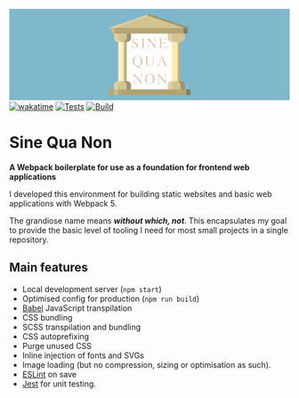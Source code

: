 ![alt text](src/images/sqn-logo-banner.svg)
[![wakatime](https://wakatime.com/badge/github/thomasabishop/sinequanon.svg)](https://wakatime.com/badge/github/thomasabishop/sinequanon)
[![Tests](https://github.com/thomasabishop/sinequanon/actions/workflows/run-tests.yml/badge.svg)](https://github.com/thomasabishop/sinequanon/actions/workflows/run-tests.yml)
[![Build](https://github.com/thomasabishop/sinequanon/actions/workflows/run-build.yml/badge.svg)](https://github.com/thomasabishop/sinequanon/actions/workflows/run-build.yml)
# Sine Qua Non

**A Webpack boilerplate for use as a foundation for frontend web applications**

I developed this environment for building static websites and basic web applications with Webpack 5.

The grandiose name means **_without which, not_**. This encapsulates my goal to provide the basic level of tooling I need for most small projects in a single repository.

## Main features

- Local development server (`npm start`)
- Optimised config for production (`npm run build`)
- [Babel](https://github.com/babel/babel) JavaScript transpilation
- CSS bundling
- SCSS transpilation and bundling
- CSS autoprefixing
- Purge unused CSS
- Inline injection of fonts and SVGs
- Image loading (but no compression, sizing or optimisation as such).
- [ESLint](https://github.com/eslint/eslint) on save
- [Jest](https://github.com/facebook/jest) for unit testing.
